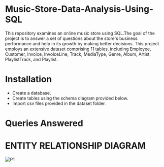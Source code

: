 # Music-Store-Data-Analysis-Using-SQL
This repository examines an online music store using SQL.The goal of the project is to answer a set of questions about the store's business performance and help in its growth by making better decisions. This project employs an extensive dataset comprising 11 tables, including Employee, Customer, Invoice, InvoiceLine, Track, MediaType, Genre, Album, Artist, PlaylistTrack, and Playlist.

# Installation
- Create a database.
- Create tables using the schema diagram provided below.
- Import csv files provided in the dataset folder.

# Queries Answered

  
# ENTITY RELATIONSHIP DIAGRAM
![P1](https://github.com/cwiredu1/Music-Store-Data-Analysis-Using-SQL/assets/121901813/86660d57-bb55-4946-9776-c2e002d1fa5c)

